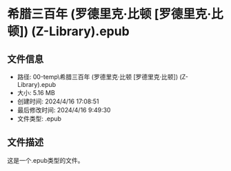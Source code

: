 ﻿# 希腊三百年 (罗德里克·比顿 [罗德里克·比顿]) (Z-Library).epub

## 文件信息
- 路径: 00-temp\希腊三百年 (罗德里克·比顿 [罗德里克·比顿]) (Z-Library).epub
- 大小: 5.16 MB
- 创建时间: 2024/4/16 17:08:51
- 最后修改时间: 2024/4/16 9:49:30
- 文件类型: .epub

## 文件描述
这是一个.epub类型的文件。

